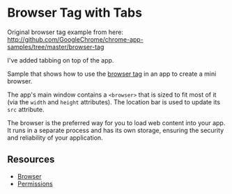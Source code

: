 # Browser Tag with Tabs

Original browser tag example from here:
http://github.com/GoogleChrome/chrome-app-samples/tree/master/browser-tag

I've added tabbing on top of the app.

Sample that shows how to use the [browser tag](http://developer.chrome.com/trunk/apps/app_external.html#browsertag)
in an app to create a mini browser.

The app's main window contains a `<browser>` that is sized to fit most of it
(via the `width` and `height` attributes). The location bar is used to
update its `src` attribute.

The browser is the preferred way for you to load web content into your app. It
runs in a separate process and has its own storage, ensuring the security and
reliability of your application.

## Resources

* [Browser](http://developer.chrome.com/trunk/apps/app_external.html#browsertag)
* [Permissions](http://developer.chrome.com/trunk/apps/manifest.html#permissions)

